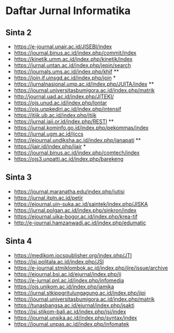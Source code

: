 # Daftar Jurnal Informatika
## Sinta 2
- https://e-journal.unair.ac.id/JISEBI/index
- https://journal.binus.ac.id/index.php/commit/index
- https://kinetik.umm.ac.id/index.php/kinetik/index
- https://jurnal.untan.ac.id/index.php/jepin/search
- https://journals.ums.ac.id/index.php/khif **
- https://join.if.uinsgd.ac.id/index.php/join *
- https://jurnalnasional.ump.ac.id/index.php/JUITA/index **
- https://journal.universitasbumigora.ac.id/index.php/matrik
- http://journal.uad.ac.id/index.php/JITEKI/
- https://ojs.unud.ac.id/index.php/lontar
- https://ojs.unpkediri.ac.id/index.php/intensif
- https://jtiik.ub.ac.id/index.php/jtiik
- https://jurnal.iaii.or.id/index.php/RESTI **
- https://jurnal.kominfo.go.id/index.php/pekommas/index
- https://jurnal.ugm.ac.id/ijccs
- https://ejournal.undiksha.ac.id/index.php/janapati **
- https://ijair.id/index.php/ijair *
- https://journal.binus.ac.id/index.php/comtech/index
- https://ojs3.unpatti.ac.id/index.php/barekeng

## Sinta 3
- https://journal.maranatha.edu/index.php/jutisi
- https://jurnal.itpln.ac.id/petir
- https://ejournal.uin-suka.ac.id/saintek/index.php/JISKA
- https://jurnal.polgan.ac.id/index.php/sinkron/index
- https://ejournal.uika-bogor.ac.id/index.php/krea-tif
- http://e-journal.hamzanwadi.ac.id/index.php/edumatic

## Sinta 4
- https://medikom.iocspublisher.org/index.php/JTI
- https://jsi.politala.ac.id/index.php/JSI
- https://e-journal.stmiklombok.ac.id/index.php/jire/issue/archive
- https://ejournal.bsi.ac.id/ejurnal/index.php/ji
- https://e-jurnal.pnl.ac.id/index.php/infomedia
- https://ojs.unikom.ac.id/index.php/jamika
- https://jurnal.stkippgritulungagung.ac.id/index.php/jipi
- https://journal.universitasbumigora.ac.id/index.php/matrik
- https://tunasbangsa.ac.id/ejurnal/index.php/jsakti
- https://jsi.stikom-bali.ac.id/index.php/jsi/index
- https://journal.unsika.ac.id/index.php/syntax/index
- https://journal.unpas.ac.id/index.php/infomatek

